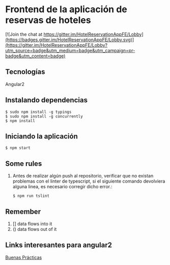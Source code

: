 # Frontend de la aplicación de reservas de hoteles

[![Join the chat at https://gitter.im/HotelReservationAppFE/Lobby](https://badges.gitter.im/HotelReservationAppFE/Lobby.svg)](https://gitter.im/HotelReservationAppFE/Lobby?utm_source=badge&utm_medium=badge&utm_campaign=pr-badge&utm_content=badge)

## Tecnologías

Angular2

## Instalando dependencias

```
$ sudo npm install -g typings
$ sudo npm install -g concurrently
$ npm install
```

## Iniciando la aplicación
```
$ npm start
```

## Some rules

1. Antes de realizar algún push al repositorio, verificar que no existan problemas con el linter de typescript, si el siguiente comando devolviera alguna linea, es necesario corregir dicho error.:
    ```
    $ npm run tslint
    ```

## Remember

1. [] data flows into it
2. () data flows out of it


## Links interesantes para angular2

[Buenas Prácticas](https://angular.io/docs/ts/latest/guide/style-guide.html#!#application-structure)